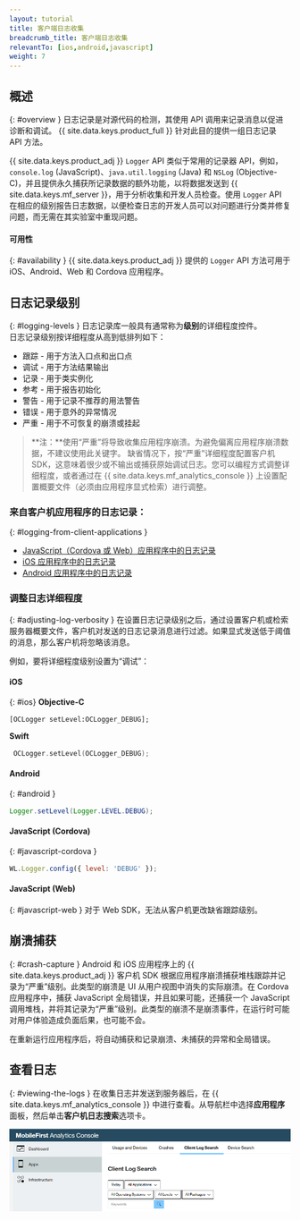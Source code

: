 ```yaml
---
layout: tutorial
title: 客户端日志收集
breadcrumb_title: 客户端日志收集
relevantTo: [ios,android,javascript]
weight: 7
---
```

<!-- NLS_CHARSET=UTF-8 -->
## 概述
{: #overview }
日志记录是对源代码的检测，其使用 API 调用来记录消息以促进诊断和调试。
{{ site.data.keys.product_full }} 针对此目的提供一组日志记录 API 方法。

{{ site.data.keys.product_adj }} `Logger` API 类似于常用的记录器 API，例如，`console.log` (JavaScript)、`java.util.logging` (Java) 和 `NSLog` (Objective-C)，并且提供永久捕获所记录数据的额外功能，以将数据发送到 {{ site.data.keys.mf_server }}，用于分析收集和开发人员检查。使用 `Logger` API 在相应的级别报告日志数据，以便检查日志的开发人员可以对问题进行分类并修复问题，而无需在其实验室中重现问题。

#### 可用性
{: #availability }
{{ site.data.keys.product_adj }} 提供的 `Logger` API 方法可用于 iOS、Android、Web 和 Cordova 应用程序。

## 日志记录级别
{: #logging-levels }
日志记录库一般具有通常称为**级别**的详细程度控件。  
日志记录级别按详细程度从高到低排列如下：

* 跟踪 - 用于方法入口点和出口点
* 调试 - 用于方法结果输出
* 记录 - 用于类实例化
* 参考 - 用于报告初始化
* 警告 - 用于记录不推荐的用法警告
* 错误 - 用于意外的异常情况
* 严重 - 用于不可恢复的崩溃或挂起

> **注：**使用“严重”将导致收集应用程序崩溃。为避免偏离应用程序崩溃数据，不建议使用此关键字。
缺省情况下，按“严重”详细程度配置客户机 SDK，这意味着很少或不输出或捕获原始调试日志。您可以编程方式调整详细程度，或者通过在 {{ site.data.keys.mf_analytics_console }} 上设置配置概要文件（必须由应用程序显式检索）进行调整。

### 来自客户机应用程序的日志记录：
{: #logging-from-client-applications }
* [JavaScript（Cordova 或 Web）应用程序中的日志记录](javascript/)
* [iOS 应用程序中的日志记录](ios/)
* [Android 应用程序中的日志记录](android/)

### 调整日志详细程度
{: #adjusting-log-verbosity }
在设置日志记录级别之后，通过设置客户机或检索服务器概要文件，客户机对发送的日志记录消息进行过滤。如果显式发送低于阈值的消息，那么客户机将忽略该消息。

例如，要将详细程度级别设置为“调试”：

#### iOS
{: #ios}
**Objective-C**

```objc
[OCLogger setLevel:OCLogger_DEBUG];
```

**Swift**

```swift
 OCLogger.setLevel(OCLogger_DEBUG);
 ```

#### Android
{: #android }
```java
Logger.setLevel(Logger.LEVEL.DEBUG);
```

#### JavaScript (Cordova)
{: #javascript-cordova }
```javascript
WL.Logger.config({ level: 'DEBUG' });
```

#### JavaScript (Web)
{: #javascript-web }
对于 Web SDK，无法从客户机更改缺省跟踪级别。

## 崩溃捕获
{: #crash-capture }
Android 和 iOS 应用程序上的 {{ site.data.keys.product_adj }} 客户机 SDK 根据应用程序崩溃捕获堆栈跟踪并记录为“严重”级别。此类型的崩溃是 UI 从用户视图中消失的实际崩溃。在 Cordova 应用程序中，捕获 JavaScript 全局错误，并且如果可能，还捕获一个 JavaScript 调用堆栈，并将其记录为“严重”级别。此类型的崩溃不是崩溃事件，在运行时可能对用户体验造成负面后果，也可能不会。

在重新运行应用程序后，将自动捕获和记录崩溃、未捕获的异常和全局错误。

## 查看日志
{: #viewing-the-logs }
在收集日志并发送到服务器后，在 {{ site.data.keys.mf_analytics_console }} 中进行查看。从导航栏中选择**应用程序**面板，然后单击**客户机日志搜索**选项卡。

![搜索和查看日志](consoleViewClientLogs.png)
